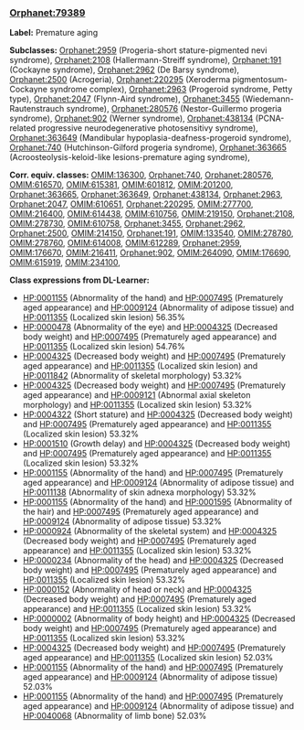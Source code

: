
### [Orphanet:79389](http://www.orpha.net/ORDO/Orphanet_79389)
**Label:** Premature aging

**Subclasses:** [Orphanet:2959](http://www.orpha.net/ORDO/Orphanet_2959) (Progeria-short stature-pigmented nevi syndrome), [Orphanet:2108](http://www.orpha.net/ORDO/Orphanet_2108) (Hallermann-Streiff syndrome), [Orphanet:191](http://www.orpha.net/ORDO/Orphanet_191) (Cockayne syndrome), [Orphanet:2962](http://www.orpha.net/ORDO/Orphanet_2962) (De Barsy syndrome), [Orphanet:2500](http://www.orpha.net/ORDO/Orphanet_2500) (Acrogeria), [Orphanet:220295](http://www.orpha.net/ORDO/Orphanet_220295) (Xeroderma pigmentosum-Cockayne syndrome complex), [Orphanet:2963](http://www.orpha.net/ORDO/Orphanet_2963) (Progeroid syndrome, Petty type), [Orphanet:2047](http://www.orpha.net/ORDO/Orphanet_2047) (Flynn-Aird syndrome), [Orphanet:3455](http://www.orpha.net/ORDO/Orphanet_3455) (Wiedemann-Rautenstrauch syndrome), [Orphanet:280576](http://www.orpha.net/ORDO/Orphanet_280576) (Nestor-Guillermo progeria syndrome), [Orphanet:902](http://www.orpha.net/ORDO/Orphanet_902) (Werner syndrome), [Orphanet:438134](http://www.orpha.net/ORDO/Orphanet_438134) (PCNA-related progressive neurodegenerative photosensitivy syndrome), [Orphanet:363649](http://www.orpha.net/ORDO/Orphanet_363649) (Mandibular hypoplasia-deafness-progeroid syndrome), [Orphanet:740](http://www.orpha.net/ORDO/Orphanet_740) (Hutchinson-Gilford progeria syndrome), [Orphanet:363665](http://www.orpha.net/ORDO/Orphanet_363665) (Acroosteolysis-keloid-like lesions-premature aging syndrome), 

**Corr. equiv. classes:** [OMIM:136300](http://purl.obolibrary.org/obo/OMIM_136300), [Orphanet:740](http://www.orpha.net/ORDO/Orphanet_740), [Orphanet:280576](http://www.orpha.net/ORDO/Orphanet_280576), [OMIM:616570](http://purl.obolibrary.org/obo/OMIM_616570), [OMIM:615381](http://purl.obolibrary.org/obo/OMIM_615381), [OMIM:601812](http://purl.obolibrary.org/obo/OMIM_601812), [OMIM:201200](http://purl.obolibrary.org/obo/OMIM_201200), [Orphanet:363665](http://www.orpha.net/ORDO/Orphanet_363665), [Orphanet:363649](http://www.orpha.net/ORDO/Orphanet_363649), [Orphanet:438134](http://www.orpha.net/ORDO/Orphanet_438134), [Orphanet:2963](http://www.orpha.net/ORDO/Orphanet_2963), [Orphanet:2047](http://www.orpha.net/ORDO/Orphanet_2047), [OMIM:610651](http://purl.obolibrary.org/obo/OMIM_610651), [Orphanet:220295](http://www.orpha.net/ORDO/Orphanet_220295), [OMIM:277700](http://purl.obolibrary.org/obo/OMIM_277700), [OMIM:216400](http://purl.obolibrary.org/obo/OMIM_216400), [OMIM:614438](http://purl.obolibrary.org/obo/OMIM_614438), [OMIM:610756](http://purl.obolibrary.org/obo/OMIM_610756), [OMIM:219150](http://purl.obolibrary.org/obo/OMIM_219150), [Orphanet:2108](http://www.orpha.net/ORDO/Orphanet_2108), [OMIM:278730](http://purl.obolibrary.org/obo/OMIM_278730), [OMIM:610758](http://purl.obolibrary.org/obo/OMIM_610758), [Orphanet:3455](http://www.orpha.net/ORDO/Orphanet_3455), [Orphanet:2962](http://www.orpha.net/ORDO/Orphanet_2962), [Orphanet:2500](http://www.orpha.net/ORDO/Orphanet_2500), [OMIM:214150](http://purl.obolibrary.org/obo/OMIM_214150), [Orphanet:191](http://www.orpha.net/ORDO/Orphanet_191), [OMIM:133540](http://purl.obolibrary.org/obo/OMIM_133540), [OMIM:278780](http://purl.obolibrary.org/obo/OMIM_278780), [OMIM:278760](http://purl.obolibrary.org/obo/OMIM_278760), [OMIM:614008](http://purl.obolibrary.org/obo/OMIM_614008), [OMIM:612289](http://purl.obolibrary.org/obo/OMIM_612289), [Orphanet:2959](http://www.orpha.net/ORDO/Orphanet_2959), [OMIM:176670](http://purl.obolibrary.org/obo/OMIM_176670), [OMIM:216411](http://purl.obolibrary.org/obo/OMIM_216411), [Orphanet:902](http://www.orpha.net/ORDO/Orphanet_902), [OMIM:264090](http://purl.obolibrary.org/obo/OMIM_264090), [OMIM:176690](http://purl.obolibrary.org/obo/OMIM_176690), [OMIM:615919](http://purl.obolibrary.org/obo/OMIM_615919), [OMIM:234100](http://purl.obolibrary.org/obo/OMIM_234100), 

**Class expressions from DL-Learner:**

- [HP:0001155](http://purl.obolibrary.org/obo/HP_0001155) (Abnormality of the hand) and [HP:0007495](http://purl.obolibrary.org/obo/HP_0007495) (Prematurely aged appearance) and [HP:0009124](http://purl.obolibrary.org/obo/HP_0009124) (Abnormality of adipose tissue) and [HP:0011355](http://purl.obolibrary.org/obo/HP_0011355) (Localized skin lesion) 56.35%
- [HP:0000478](http://purl.obolibrary.org/obo/HP_0000478) (Abnormality of the eye) and [HP:0004325](http://purl.obolibrary.org/obo/HP_0004325) (Decreased body weight) and [HP:0007495](http://purl.obolibrary.org/obo/HP_0007495) (Prematurely aged appearance) and [HP:0011355](http://purl.obolibrary.org/obo/HP_0011355) (Localized skin lesion) 54.76%
- [HP:0004325](http://purl.obolibrary.org/obo/HP_0004325) (Decreased body weight) and [HP:0007495](http://purl.obolibrary.org/obo/HP_0007495) (Prematurely aged appearance) and [HP:0011355](http://purl.obolibrary.org/obo/HP_0011355) (Localized skin lesion) and [HP:0011842](http://purl.obolibrary.org/obo/HP_0011842) (Abnormality of skeletal morphology) 53.32%
- [HP:0004325](http://purl.obolibrary.org/obo/HP_0004325) (Decreased body weight) and [HP:0007495](http://purl.obolibrary.org/obo/HP_0007495) (Prematurely aged appearance) and [HP:0009121](http://purl.obolibrary.org/obo/HP_0009121) (Abnormal axial skeleton morphology) and [HP:0011355](http://purl.obolibrary.org/obo/HP_0011355) (Localized skin lesion) 53.32%
- [HP:0004322](http://purl.obolibrary.org/obo/HP_0004322) (Short stature) and [HP:0004325](http://purl.obolibrary.org/obo/HP_0004325) (Decreased body weight) and [HP:0007495](http://purl.obolibrary.org/obo/HP_0007495) (Prematurely aged appearance) and [HP:0011355](http://purl.obolibrary.org/obo/HP_0011355) (Localized skin lesion) 53.32%
- [HP:0001510](http://purl.obolibrary.org/obo/HP_0001510) (Growth delay) and [HP:0004325](http://purl.obolibrary.org/obo/HP_0004325) (Decreased body weight) and [HP:0007495](http://purl.obolibrary.org/obo/HP_0007495) (Prematurely aged appearance) and [HP:0011355](http://purl.obolibrary.org/obo/HP_0011355) (Localized skin lesion) 53.32%
- [HP:0001155](http://purl.obolibrary.org/obo/HP_0001155) (Abnormality of the hand) and [HP:0007495](http://purl.obolibrary.org/obo/HP_0007495) (Prematurely aged appearance) and [HP:0009124](http://purl.obolibrary.org/obo/HP_0009124) (Abnormality of adipose tissue) and [HP:0011138](http://purl.obolibrary.org/obo/HP_0011138) (Abnormality of skin adnexa morphology) 53.32%
- [HP:0001155](http://purl.obolibrary.org/obo/HP_0001155) (Abnormality of the hand) and [HP:0001595](http://purl.obolibrary.org/obo/HP_0001595) (Abnormality of the hair) and [HP:0007495](http://purl.obolibrary.org/obo/HP_0007495) (Prematurely aged appearance) and [HP:0009124](http://purl.obolibrary.org/obo/HP_0009124) (Abnormality of adipose tissue) 53.32%
- [HP:0000924](http://purl.obolibrary.org/obo/HP_0000924) (Abnormality of the skeletal system) and [HP:0004325](http://purl.obolibrary.org/obo/HP_0004325) (Decreased body weight) and [HP:0007495](http://purl.obolibrary.org/obo/HP_0007495) (Prematurely aged appearance) and [HP:0011355](http://purl.obolibrary.org/obo/HP_0011355) (Localized skin lesion) 53.32%
- [HP:0000234](http://purl.obolibrary.org/obo/HP_0000234) (Abnormality of the head) and [HP:0004325](http://purl.obolibrary.org/obo/HP_0004325) (Decreased body weight) and [HP:0007495](http://purl.obolibrary.org/obo/HP_0007495) (Prematurely aged appearance) and [HP:0011355](http://purl.obolibrary.org/obo/HP_0011355) (Localized skin lesion) 53.32%
- [HP:0000152](http://purl.obolibrary.org/obo/HP_0000152) (Abnormality of head or neck) and [HP:0004325](http://purl.obolibrary.org/obo/HP_0004325) (Decreased body weight) and [HP:0007495](http://purl.obolibrary.org/obo/HP_0007495) (Prematurely aged appearance) and [HP:0011355](http://purl.obolibrary.org/obo/HP_0011355) (Localized skin lesion) 53.32%
- [HP:0000002](http://purl.obolibrary.org/obo/HP_0000002) (Abnormality of body height) and [HP:0004325](http://purl.obolibrary.org/obo/HP_0004325) (Decreased body weight) and [HP:0007495](http://purl.obolibrary.org/obo/HP_0007495) (Prematurely aged appearance) and [HP:0011355](http://purl.obolibrary.org/obo/HP_0011355) (Localized skin lesion) 53.32%
- [HP:0004325](http://purl.obolibrary.org/obo/HP_0004325) (Decreased body weight) and [HP:0007495](http://purl.obolibrary.org/obo/HP_0007495) (Prematurely aged appearance) and [HP:0011355](http://purl.obolibrary.org/obo/HP_0011355) (Localized skin lesion) 52.03%
- [HP:0001155](http://purl.obolibrary.org/obo/HP_0001155) (Abnormality of the hand) and [HP:0007495](http://purl.obolibrary.org/obo/HP_0007495) (Prematurely aged appearance) and [HP:0009124](http://purl.obolibrary.org/obo/HP_0009124) (Abnormality of adipose tissue) 52.03%
- [HP:0001155](http://purl.obolibrary.org/obo/HP_0001155) (Abnormality of the hand) and [HP:0007495](http://purl.obolibrary.org/obo/HP_0007495) (Prematurely aged appearance) and [HP:0009124](http://purl.obolibrary.org/obo/HP_0009124) (Abnormality of adipose tissue) and [HP:0040068](http://purl.obolibrary.org/obo/HP_0040068) (Abnormality of limb bone) 52.03%


